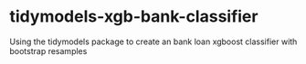# tidymodels-xgb-bank-classifier
 Using the tidymodels package to create an bank loan xgboost classifier with bootstrap resamples

